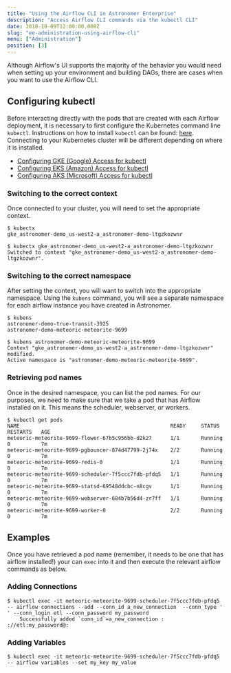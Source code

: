 ```yaml
---
title: "Using the Airflow CLI in Astronomer Enterprise"
description: "Access Airflow CLI commands via the kubectl CLI"
date: 2018-10-09T12:00:00.000Z
slug: "ee-administration-using-airflow-cli"
menu: ["Administration"]
position: [3]
---
```


Although Airflow's UI supports the majority of the behavior you would need when setting up your environment and building DAGs, there are cases when you want to use the Airflow CLI.

## Configuring kubectl
Before interacting directly with the pods that are created with each Airflow deployment, it is necessary to first configure the Kubernetes command line `kubectl`. Instructions on how to install `kubectl` can be found: [here](https://kubernetes.io/docs/tasks/tools/install-kubectl/). Connecting to your Kubernetes cluster will be different depending on where it is installed.
- [Configuring GKE (Google) Access for kubectl](https://cloud.google.com/kubernetes-engine/docs/how-to/cluster-access-for-kubectl)
- [Configuring EKS (Amazon) Access for kubectl](https://docs.aws.amazon.com/eks/latest/userguide/configure-kubectl.html)
- [Configuring AKS (Microsoft) Access for kubectl](https://docs.microsoft.com/en-us/azure/aks/tutorial-kubernetes-deploy-cluster#connect-to-cluster-using-kubectl)

### Switching to the correct context  
Once connected to your cluster, you will need to set the appropriate context.
```
$ kubectx
gke_astronomer-demo_us-west2-a_astronomer-demo-ltgzkozwnr

$ kubectx gke_astronomer-demo_us-west2-a_astronomer-demo-ltgzkozwnr
Switched to context "gke_astronomer-demo_us-west2-a_astronomer-demo-ltgzkozwnr".
```

### Switching to the correct namespace
After setting the context, you will want to switch into the appropriate namespace. Using the `kubens` command, you will see a separate namespace for each airflow instance you have created in Astronomer.

```
$ kubens
astronomer-demo-true-transit-3925
astronomer-demo-meteoric-meteorite-9699

$ kubens astronomer-demo-meteoric-meteorite-9699
Context "gke_astronomer-demo_us-west2-a_astronomer-demo-ltgzkozwnr" modified.
Active namespace is "astronomer-demo-meteoric-meteorite-9699".
```
### Retrieving pod names
Once in the desired namespace, you can list the pod names. For our purposes, we need to make sure that we take a pod that has Airflow installed on it. This means the scheduler, webserver, or workers.

```
$ kubectl get pods
NAME                                                 READY     STATUS    RESTARTS   AGE
meteoric-meteorite-9699-flower-67b5c956bb-d2k27      1/1       Running   0          7m
meteoric-meteorite-9699-pgbouncer-874d47799-2j74x    2/2       Running   0          7m
meteoric-meteorite-9699-redis-0                      1/1       Running   0          7m
meteoric-meteorite-9699-scheduler-7f5ccc7fdb-pfdq5   1/1       Running   0          7m
meteoric-meteorite-9699-statsd-69548ddcbc-n8cgv      1/1       Running   0          7m
meteoric-meteorite-9699-webserver-684b7b56d4-zr7ff   1/1       Running   0          7m
meteoric-meteorite-9699-worker-0                     2/2       Running   0          7m
```

## Examples
Once you have retrieved a pod name (remember, it needs to be one that has airflow installed!) your can `exec` into it and then execute the relevant airflow commands as below.
### Adding Connections
```
$ kubectl exec -it meteoric-meteorite-9699-scheduler-7f5ccc7fdb-pfdq5 -- airflow connections --add --conn_id a_new_connection  --conn_type ' ' --conn_login etl --conn_password my_password
	Successfully added `conn_id`=a_new_connection :  ://etl:my_password@:
```

### Adding Variables
```
$ kubectl exec -it meteoric-meteorite-9699-scheduler-7f5ccc7fdb-pfdq5 -- airflow variables --set my_key my_value
```
